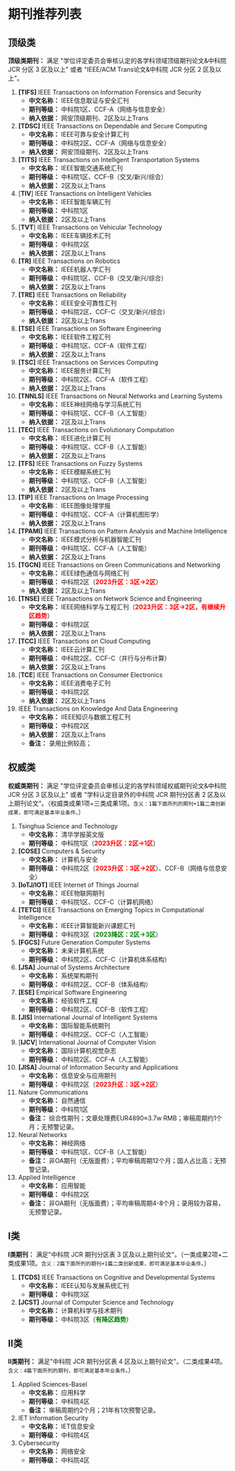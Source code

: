 # 期刊推荐列表

## 顶级类

**顶级类期刊：** 满足 "学位评定委员会审核认定的各学科领域顶级期刊论文&中科院 JCR 分区 3 区及以上" 或者 "IEEE/ACM Trans论文&中科院 JCR 分区 2 区及以上"。

1. **[TIFS]** IEEE Transactions on Information Forensics and Security
   - **中文名称：** IEEE信息取证与安全汇刊
   - **期刊等级：** 中科院1区、CCF-A（网络与信息安全）
   - **纳入依据：** 网安顶级期刊、2区及以上Trans
2. **[TDSC]** IEEE Transactions on Dependable and Secure Computing
   - **中文名称：** IEEE可靠与安全计算汇刊
   - **期刊等级：** 中科院2区、CCF-A（网络与信息安全）
   - **纳入依据：** 网安顶级期刊、2区及以上Trans
3. **[TITS]** IEEE Transactions on Intelligent Transportation Systems
   - **中文名称：** IEEE智能交通系统汇刊
   - **期刊等级：** 中科院1区、CCF-B（交叉/新兴/综合）
   - **纳入依据：** 2区及以上Trans
4. [**TIV**] IEEE Transactions on Intelligent Vehicles
   - **中文名称：** IEEE智能车辆汇刊
   - **期刊等级：** 中科院1区
   - **纳入依据：** 2区及以上Trans
5. [**TVT**] IEEE Transactions on Vehicular Technology
   - **中文名称：** IEEE车辆技术汇刊
   - **期刊等级：** 中科院2区
   - **纳入依据：** 2区及以上Trans
6. **[TR]** IEEE Transactions on Robotics
   - **中文名称：** IEEE机器人学汇刊
   - **期刊等级：** 中科院1区、CCF-B（交叉/新兴/综合）
   - **纳入依据：** 2区及以上Trans
7. **[TRE]** IEEE Transactions on Reliability
   - **中文名称：** IEEE安全可靠性汇刊
   - **期刊等级：** 中科院2区、CCF-C（交叉/新兴/综合）
   - **纳入依据：** 2区及以上Trans
8. **[TSE]** IEEE Transactions on Software Engineering
   - **中文名称：** IEEE软件工程汇刊
   - **期刊等级：** 中科院1区、CCF-A（软件工程）
   - **纳入依据：** 2区及以上Trans
9. **[TSC]** IEEE Transactions on Services Computing
   - **中文名称：** IEEE服务计算汇刊
   - **期刊等级：** 中科院2区、CCF-A（软件工程）
   - **纳入依据：** 2区及以上Trans
10. **[TNNLS]** IEEE Transactions on Neural Networks and Learning Systems
    - **中文名称：** IEEE神经网络与学习系统汇刊
    - **期刊等级：** 中科院1区、CCF-B（人工智能）
    - **纳入依据：** 2区及以上Trans
11. **[TEC]** IEEE Transactions on Evolutionary Computation
    - **中文名称：** IEEE进化计算汇刊
    - **期刊等级：** 中科院1区、CCF-B（人工智能）
    - **纳入依据：** 2区及以上Trans
12. **[TFS]** IEEE Transactions on Fuzzy Systems
    - **中文名称：** IEEE模糊系统汇刊
    - **期刊等级：** 中科院1区、CCF-B（人工智能）
    - **纳入依据：** 2区及以上Trans
13. **[TIP]** IEEE Transactions on Image Processing
    - **中文名称**： IEEE图像处理学报
    - **期刊等级：** 中科院1区、CCF-A（计算机图形学）
    - **纳入依据：** 2区及以上Trans
14. **[TPAMI]** IEEE Transactions on Pattern Analysis and Machine Intelligence
    - **中文名称：** IEEE模式分析与机器智能汇刊
    - **期刊等级：** 中科院1区、CCF-A（人工智能）
    - **纳入依据：** 2区及以上Trans
15. **[TGCN]** IEEE Transactions on Green Communications and Networking
    - **中文名称：** IEEE绿色通信与网络汇刊
    - **期刊等级：** 中科院2区（<font color="red">**2023升区：3区->2区**</font>）
    - **纳入依据：** 2区及以上Trans
16. **[TNSE]** IEEE Transactions on Network Science and Engineering
    - **中文名称：** IEEE网络科学与工程汇刊（<font color="red">**2023升区：3区->2区，有继续升区趋势**</font>）
    - **期刊等级：** 中科院2区
    - **纳入依据：** 2区及以上Trans
17. **[TCC]** IEEE Transactions on Cloud Computing
    - **中文名称：** IEEE云计算汇刊
    - **期刊等级：** 中科院2区、CCF-C（并行与分布计算）
    - **纳入依据：** 2区及以上Trans
18. [**TCE**] IEEE Transactions on Consumer Electronics
    - **中文名称：** IEEE消费电子汇刊
    - **期刊等级：** 中科院2区
    - **纳入依据：** 2区及以上Trans
19. IEEE Transactions on Knowledge And Data Engineering
    - **中文名称：** IIEEE知识与数据工程汇刊
    - **期刊等级：** 中科院2区
    - **纳入依据：** 2区及以上Trans
    - **备注：** 录用比例较高；

## 权威类

**权威类期刊：** 满足 "学位评定委员会审核认定的各学科领域权威期刊论文&中科院 JCR 分区 3 区及以上" 或者 "学科认定目录外的中科院 JCR 期刊分区表 2 区及以上期刊论文"。（权威类成果1项+三类成果1项。`含义：1篇下面所列的期刊+1篇二类创新成果，即可满足基本毕业条件。`）

1. Tsinghua Science and Technology
   - **中文名称：** 清华学报英文版
   - **期刊等级：** 中科院1区（<font color="red">**2023升区：2区->1区**</font>）
2. **[COSE]** Computers & Security
   - **中文名称：** 计算机与安全
   - **期刊等级：** 中科院2区（<font color="red">**2023升区：3区->2区**</font>）、CCF-B（网络与信息安全）
3. **[IoTJ/IOT]** IEEE Internet of Things Journal
   - **中文名称：** IEEE物联网期刊
   - **期刊等级：** 中科院1区、CCF-C（计算机网络）
4. **[TETCI]** IEEE Transactions on Emerging Topics in Computational Intelligence
   - **中文名称：** IEEE计算智能新兴课题汇刊
   - **期刊等级：** 中科院3区（<font color="green">**2023降区：2区->3区**</font>）
5. **[FGCS]** Future Generation Computer Systems
   - **中文名称：** 未来计算机系统
   - **期刊等级：** 中科院2区、CCF-C（计算机体系结构）
6. **[JSA]** Journal of Systems Architecture
   - **中文名称：** 系统架构期刊
   - **期刊等级：** 中科院2区、CCF-B（体系结构）
7. **[ESE]** Empirical Software Engineering
   - **中文名称：** 经验软件工程
   - **期刊等级：** 中科院2区、CCF-B（软件工程）
8. **[JIS]** International Journal of Intelligent Systems
   - **中文名称：** 国际智能系统期刊
   - **期刊等级：** 中科院2区、CCF-C（人工智能）
9. [**IJCV**] International Journal of Computer Vision
   - **中文名称：** 国际计算机视觉杂志
   - **期刊等级：** 中科院2区、CCF-A（人工智能）
10. **[JISA]** Journal of Information Security and Applications
    - **中文名称：** 信息安全与应用期刊
    - **期刊等级：** 中科院2区（<font color="red">**2023升区：3区->2区**</font>）
11. Nature Communications
    - **中文名称：** 自然通信
    - **期刊等级：** 中科院1区
    - **备注：** 综合性期刊；文章处理费EUR4890≈3.7w RMB；审稿周期约1个月；无预警记录。
12. Neural Networks
    - **中文名称：** 神经网络
    - **期刊等级：** 中科院1区、CCF-B（人工智能）
    - **备注：** 非OA期刊（无版面费）；平均审稿周期12个月；国人占比高；无预警记录。
13. Applied Intelligence
    - **中文名称：** 应用智能
    - **期刊等级：** 中科院2区
    - **备注：** 非OA期刊（无版面费）；平均审稿周期4-8个月；录用较为容易，无预警记录。

## I类

**Ⅰ类期刊：** 满足"中科院 JCR 期刊分区表 3 区及以上期刊论文"。（一类成果2项+二类成果1项。`含义：2篇下面所列的期刊+1篇二类创新成果，即可满足基本毕业条件。`）

1. **[TCDS]** IEEE Transactions on Cognitive and Developmental Systems
   - **中文名称：** IEEE认知与发展系统汇刊
   - **期刊等级：** 中科院3区
2. **[JCST]** Journal of Computer Science and Technology
   - **中文名称：** 计算机科学与技术期刊
   - **期刊等级：** 中科院3区（<font color="green">**有降区趋势**</font>）

## Ⅱ类

**Ⅱ类期刊：**  满足"中科院 JCR 期刊分区表 4 区及以上期刊论文"。（二类成果4项。`含义：4篇下面所列的期刊，即可满足基本毕业条件。`）

1. Applied Sciences-Basel
   - **中文名称：** 应用科学
   - **期刊等级：** 中科院4区
   - **备注：** 审稿周期约2个月；21年有1次预警记录。
2. IET Information Security
   - **中文名称：** IET信息安全
   - **期刊等级：** 中科院4区
3. Cybersecurity
   - **中文名称：** 网络安全
   - **期刊等级：** 中科院4区

